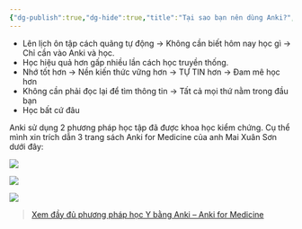 ```yaml
---
{"dg-publish":true,"dg-hide":true,"title":"Tại sao bạn nên dùng Anki?","permalink":"/i-nhap-mon/1-4-tai-sao-ban-nen-dung-anki/","hide":true,"dgPassFrontmatter":true}
---
```



- Lên lịch ôn tập cách quãng tự động → Không cần biết hôm nay học gì → Chỉ cần vào Anki và học.
- Học hiệu quả hơn gấp nhiều lần cách học truyền thống.
- Nhớ tốt hơn → Nền kiến thức vững hơn → TỰ TIN hơn → Đam mê học hơn
- Không cần phải đọc lại để tìm thông tin → Tất cả mọi thứ nằm trong đầu bạn
- Học bất cứ đâu

Anki sử dụng 2 phương pháp học tập đã được khoa học kiểm chứng. Cụ thể mình xin trích dẫn 3 trang sách Anki for Medicine của anh Mai Xuân Sơn dưới đây:

![](https://i.imgur.com/qYV9oa0.png)

![](https://i.imgur.com/2EQg4rA.png)

![](https://i.imgur.com/O52MQb2.png)

> [Xem đầy đủ phương pháp học Y bằng Anki – Anki for Medicine](https://ankivn.com/huong-dan/phuong-phap-hoc-y-bang-anki/)